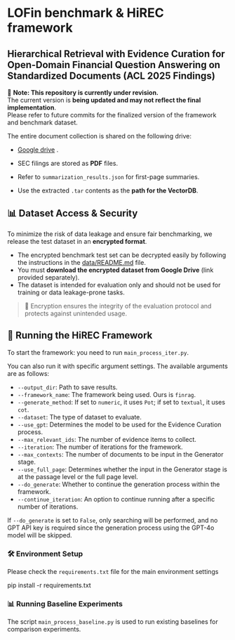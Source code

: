 # LOFin benchmark & HiREC framework
## Hierarchical Retrieval with Evidence Curation for Open-Domain Financial Question Answering on Standardized Documents (ACL 2025 Findings)

🚧 **Note: This repository is currently under revision.**  
The current version is **being updated and may not reflect the final implementation**.  
Please refer to future commits for the finalized version of the framework and benchmark dataset.


The entire document collection is shared on the following drive:  
- [Google drive](https://drive.google.com/drive/u/0/folders/1Z_G6HGPFYzQaKU5fEea5_w3p7rigov_1) . 

- SEC filings are stored as **PDF** files.  
- Refer to `summarization_results.json` for first-page summaries.  
- Use the extracted `.tar` contents as the **path for the VectorDB**.

## 📊 Dataset Access & Security

To minimize the risk of data leakage and ensure fair benchmarking, we release the test dataset in an **encrypted format**.

- The encrypted benchmark test set can be decrypted easily by following the instructions in the [data/README.md](https://github.com/deep-over/LOFin-bench-HiREC/blob/main/data/README.md) file.
- You must **download the encrypted dataset from Google Drive** (link provided separately).
- The dataset is intended for evaluation only and should not be used for training or data leakage-prone tasks.

> 🔐 Encryption ensures the integrity of the evaluation protocol and protects against unintended usage.



## 🚀 Running the HiREC Framework

To start the framework:
 you need to run `main_process_iter.py`.

You can also run it with specific argument settings. The available arguments are as follows:

- `--output_dir`: Path to save results.
- `--framework_name`: The framework being used. Ours is `finrag`.
- `--generate_method`: If set to `numeric`, it uses `Pot`; if set to `textual`, it uses `cot`.
- `--dataset`: The type of dataset to evaluate.
- `--use_gpt`: Determines the model to be used for the Evidence Curation process.
- `--max_relevant_ids`: The number of evidence items to collect.
- `--iteration`: The number of iterations for the framework.
- `--max_contexts`: The number of documents to be input in the Generator stage.
- `--use_full_page`: Determines whether the input in the Generator stage is at the passage level or the full page level.
- `--do_generate`: Whether to continue the generation process within the framework.
- `--continue_iteration`: An option to continue running after a specific number of iterations.

If `--do_generate` is set to `False`, only searching will be performed, and no GPT API key is required since the generation process using the GPT-4o model will be skipped.

### 🛠 Environment Setup

Please check the `requirements.txt` file for the main environment settings

pip install -r requirements.txt

### 📊 Running Baseline Experiments

The script `main_process_baseline.py` is used to run existing baselines for comparison experiments.
